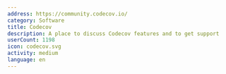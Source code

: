 ```yaml
---
address: https://community.codecov.io/
category: Software
title: Codecov
description: A place to discuss Codecov features and to get support
userCount: 1198
icon: codecov.svg
activity: medium
language: en
---
```

